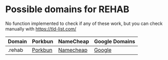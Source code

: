 # Possible domains for REHAB

No function implemented to check if any of these work, but you can check manually with https://tld-list.com/

| Domain | Porkbun | NameCheap | Google Domains |
|---|---|---|---|
| .rehab | [Porkbun](https://porkbun.com/checkout/search?prb=e814663da1&tlds=&idnLanguage=&search=search&q=.rehab) | [Namecheap](https://www.namecheap.com/domains/registration/results/?domain=.rehab) | [Google](https://domains.google.com/registrar/search?searchTerm=.rehab) |
